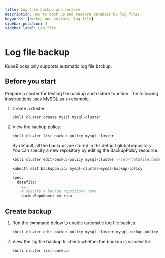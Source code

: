 ```yaml
---
title: Log file backup and restore
description: How to back up and restore databses by log files
keywords: [backup and restore, log file]
sidebar_position: 4
sidebar_label: Log file
---
```


# Log file backup

KubeBlocks only supports automatic log file backup.

## Before you start

Prepare a cluster for testing the backup and restore function. The following insstructions uses MySQL as an example.

1. Create a cluster.

   ```bash
   kbcli cluster create mysql mysql-cluster
   ```

2. View the backup policy.

   ```bash
   kbcli cluster list-backup-policy mysql-cluster
   ```

   By default, all the backups are stored in the default global repository. You can specify a new repository by editing the BackupPolicy resource.

   <Tabs>

   <TabItem value="kbcli" label="kbcli" default>

   ```bash
   kbcli cluster edit-backup-policy mysql-cluster --set="datafile.backupRepoName=my-repo"
   ```

   </TabItem>

   <TabItem value="kubectl" label="kubectl">

   ```bash
   kubectl edit backuppolicy mysql-cluster-mysql-backup-policy
   ...
   spec:
     datafile:
       ... 
       # Specify a backup repository name
       backupRepoName: my-repo
   ```

   </TabItem>

   </Tabs>

## Create backup

1. Run the command below to enable automatic log file backup.

   ```bash
   kbcli cluster edit-backup-policy mysql-cluster-mysql-backup-policy --set schedule.logfile.enable=true
   ```

2. View the log file backup to check whether the backup is successful.

   ```bash
   kbcli cluster list-backups
   ```
